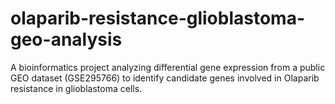 # olaparib-resistance-glioblastoma-geo-analysis
A bioinformatics project analyzing differential gene expression from a public GEO dataset (GSE295766) to identify candidate genes involved in Olaparib resistance in glioblastoma cells.
